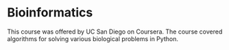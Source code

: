 # Bioinformatics

This course was offered by UC San Diego on Coursera.
The course covered algorithms for solving various biological problems in Python.
